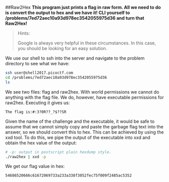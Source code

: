 ##Raw2Hex
**This program just prints a flag in raw form. All we need to do is convert the output to hex and we have it! CLI yourself to /problems/7ed72aec10a93d978ec3542055975d36 and turn that Raw2Hex!**

>Hints:
>
>Google is always very helpful in these circumstances. In this case, you should be looking for an easy solution.

We use our shell to ssh into the server and navigate to the problem directory to see what we have:

```bash
ssh user@shell2017.picoctf.com
cd /problems/7ed72aec10a93d978ec3542055975d36
ls
```

We see two files: flag and raw2hex. With world permissions we cannot do anything with the flag file. We do, however, have executable permissions for raw2hex. Executing it gives us:

```
The flag is:#:3?0R??_?$??SR
```

Given the name of the challenge and the executable, it would be safe to assume that we cannot simply copy and paste the garbage flag text into the answer, so we should convert this to hex. This can be achieved by using the xxd tool. To do this, we pipe the output of the executable into xxd and obtain the hex value of the output:

```bash
# -p: output in postscript plain hexdump style.
./raw2hex | xxd -p
```
We get our flag value in hex:

```
54686520666c61672069733a233a338f3052fec75f009f2485ac5352
```
